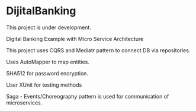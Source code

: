 # DijitalBanking

This project is under development.

Digital Banking Example with Micro Service Architecture

This project uses CQRS and Mediatr pattern to connect DB via repositories.

Uses AutoMapper to map entities.

SHA512 for password encryption.

User XUnit for testing methods

Saga - Events/Choreography pattern is used for communication of microservices.
